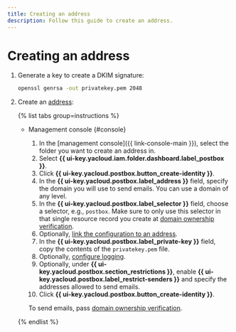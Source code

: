 ```yaml
---
title: Creating an address
description: Follow this guide to create an address.
---
```


# Creating an address

1. Generate a key to create a DKIM signature:

    ```bash
    openssl genrsa -out privatekey.pem 2048
    ```

1. Create an [address](../concepts/glossary.md#adress):

    {% list tabs group=instructions %}

    - Management console {#console}

        1. In the [management console]({{ link-console-main }}), select the folder you want to create an address in.
        1. Select **{{ ui-key.yacloud.iam.folder.dashboard.label_postbox }}**.
        1. Click **{{ ui-key.yacloud.postbox.button_create-identity }}**.
        1. In the **{{ ui-key.yacloud.postbox.label_address }}** field, specify the domain you will use to send emails. You can use a domain of any level.
        1. In the **{{ ui-key.yacloud.postbox.label_selector }}** field, choose a selector, e.g., `postbox`. Make sure to only use this selector in that single resource record you create at [domain ownership verification](check-domain.md).
        1. Optionally, [link the configuration to an address](bind-configuration.md).
        1. In the **{{ ui-key.yacloud.postbox.label_private-key }}** field, copy the contents of the `privatekey.pem` file.
        1. Optionally, [configure logging](logs-write.md).
        1. Optionally, under **{{ ui-key.yacloud.postbox.section_restrictions }}**, enable **{{ ui-key.yacloud.postbox.label_restrict-senders }}** and specify the addresses allowed to send emails.  
        1. Click **{{ ui-key.yacloud.postbox.button_create-identity }}**.

        To send emails, pass [domain ownership verification](check-domain.md).

    {% endlist %}
